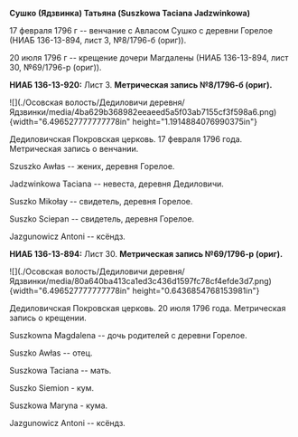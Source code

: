 **Сушко (Ядзвинка) Татьяна (Suszkowa Taciana Jadzwinkowa)**

17 февраля 1796 г -- венчание с Авласом Сушко с деревни Горелое (НИАБ
136-13-894, лист 3, №8/1796-б (ориг)).

20 июля 1796 г -- крещение дочери Магдалены (НИАБ 136-13-894, лист 30,
№69/1796-р (ориг)).

**НИАБ 136-13-920:** Лист 3. **Метрическая запись №8/1796-б (ориг).**

![](./Осовская волость/Дедиловичи деревня/Ядзвинки/media/4ba629b368982eeaeed5a5f03ab7155cf3f598a6.png){width="6.496527777777778in"
height="1.1914884076990375in"}

Дедиловичская Покровская церковь. 17 февраля 1796 года. Метрическая
запись о венчании.

Szuszko Awłas -- жених, деревня Горелое.

Jadzwinkowa Taciana -- невеста, деревня Дедиловичи.

Suszko Mikołay -- свидетель, деревня Горелое.

Suszko Sciepan -- свидетель, деревня Горелое.

Jazgunowicz Antoni -- ксёндз.

**НИАБ 136-13-894:** Лист 30. **Метрическая запись №69/1796-р (ориг).**

![](./Осовская волость/Дедиловичи деревня/Ядзвинки/media/80a640ba413ca1ed3c436d1597fc78cf4efde3d7.png){width="6.496527777777778in"
height="0.6436854768153981in"}

Дедиловичская Покровская церковь. 20 июля 1796 года. Метрическая запись
о крещении.

Suszkowna Magdalena -- дочь родителей с деревни Горелое.

Suszko Awłas -- отец.

Suszkowa Taciana -- мать.

Suszko Siemion - кум.

Suszkowa Maryna - кума.

Jazgunowicz Antoni -- ксёндз.

